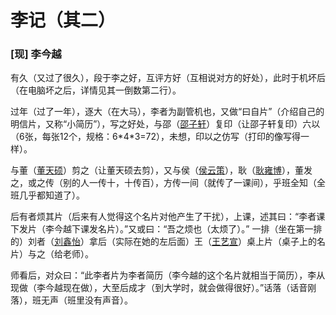 # **李记**（其二）
### [现] 李今越


有久（又过了很久），段于李之好，互评方好（互相说对方的好处），此时于机坏后（在电脑坏之后，详情见其一倒数第二行）。

<p>过年（过了一年），逐大（在大马），李者为副管机也，又做“曰自片”（介绍自己的明信片，又称“小简历”），写之好处，与邵（<a href="/ShaoZiXuan">邵子轩</a>）复印（让邵子轩复印）六以（6张，每张12个，规格：6*4*3=72），未想，印以之仿写（打印的像写得一样）。</p>

与董（<a href="/DongTianShuo">董天硕</a>）剪之（让董天硕去剪），又与侯（<a href="/HouYunCe">侯云策</a>），耿（<a href="/GengYongBo">耿雍博</a>），董发之，或之传（别的人一传十，十传百），方传一间（就传了一课间），乎班全知（全班几乎都知道了）。

后有者烦其片（后来有人觉得这个名片对他产生了干扰），上课，述其曰：“李者课下发片（李今越下课发名片）。”又或曰：“吾之烦也（太烦了）。”
一排（坐在第一排的）刘者（<a href="/LiuXinYi">刘鑫怡</a>）拿后（实际在她的左后面）王（<a href="/WangYiXuan">王艺宣</a>）桌上片（桌子上的名片）与之（给老师）。

师看后，对众曰：“此李者片为李者简历（李今越的这个名片就相当于简历），李从现做（李今越现在做），大至后成才（到大学时，就会做得很好）。”话落（话音刚落），班无声（班里没有声音）。
